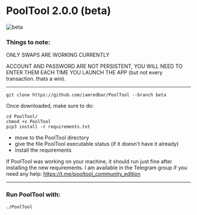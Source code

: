 # PoolTool 2.0.0 (beta)
![beta](https://user-images.githubusercontent.com/16945982/108139311-715fd800-7085-11eb-90bf-61ea19ae9fb5.png)
### Things to note:
ONLY SWAPS ARE WORKING CURRENTLY

ACCOUNT AND PASSWORD ARE NOT PERSISTENT, YOU WILL NEED TO
ENTER THEM EACH TIME YOU LAUNCH THE APP (but not every transaction. thats a win).

---

```git clone https://github.com/iamredbar/PoolTool --branch beta```

Once downloaded, make sure to do:

```
cd PoolTool/
chmod +x PoolTool
pip3 install -r requirements.txt
```

- move to the PoolTool directory
- give the file PoolTool executable status (if it doesn't have it already)
- install the requirements

If PoolTool was working on your machine, it should run just fine
after installing the new requirements. I am available in the Telegram group if
you need any help: https://t.me/pooltool_community_edition

---

### Run PoolTool with:

```./PoolTool```
